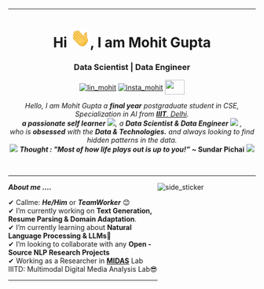 <hr>
<h1 align="center">Hi <img src="https://raw.githubusercontent.com/ABSphreak/ABSphreak/master/gifs/Hi.gif" width="40">, I am Mohit Gupta </h1>
<h3 align="center">Data Scientist | Data Engineer</h3>
<p align="center">
<a href="https://www.linkedin.com/in/mohit-gupta-114711178/" target="blank"><img align="center" src="https://seeklogo.com/images/L/linkedin-icon-logo-05B2880899-seeklogo.com.png" alt="lin_mohit" height="30" width="40" /></a>  
<a href="https://scholar.google.com/citations?user=qXJVRK0AAAAJ&hl=en" target="blank"><img align="center" src="https://seeklogo.com/images/G/google-scholar-logo-6FAF2B9EB4-seeklogo.com.png" alt="insta_mohit" height="30" width="40" /></a>
<a href = "mailto: mohit22112@iiitd.ac.in"><img align="center" src="https://seeklogo.com/images/G/gmail-new-2020-logo-32DBE11BB4-seeklogo.com.png" height="30" width="40" /></a>
</p>

<p align="center">
  <em>
    Hello, I am Mohit Gupta a <b>final year</b> postgraduate student in CSE, Specialization in AI from <a href="https://www.iiitd.ac.in/"> <b>IIIT</b>, Delhi</a>. <br>
    <b>a passionate self learner</b> <img src="https://github.com/TheDudeThatCode/TheDudeThatCode/blob/master/Assets/Developer.gif" width="30">, a <b>Data Scientist & Data Engineer</b>&nbsp;<img src="https://github.com/TheDudeThatCode/TheDudeThatCode/blob/master/Assets/Designer.gif" width="36">&nbsp,<br>who is <b>obsessed</b>
    with the <b>Data & Technologies.</b> and always looking to find hidden patterns in the data.
  </em> 
  <br>
  <img src="https://media.giphy.com/media/gH3LO09IOiZIqePwv9/giphy.gif" width="50" /> <b><i align="center">Thought : "Most of how life plays out is up to you!”</i> ~ Sundar Pichai</b>
  <img src="https://media.giphy.com/media/qjqUcgIyRjsl2/giphy.gif" width="50" />
</p>
<br>
<hr>
<img align="right" width=200px height=200px alt="side_sticker" src="https://media.giphy.com/media/TEnXkcsHrP4YedChhA/giphy.gif" />

***About me ....***

✔ Callme: ***He/Him*** or ***TeamWorker*** 😊 <br>
✔ I’m currently working on **Text Generation, Resume Parsing & Domain Adaptation**.<br>
✔ I’m currently learning about **Natural Language Processing & LLMs**🥰<br>
✔ I’m looking to collaborate with any **Open - Source NLP Research Projects**<br>
✔ Working as a Researcher in <a href="https://midas.iiitd.ac.in/"><b>MIDAS</b></a> Lab IIITD: Multimodal Digital Media Analysis Lab😎<br>

<!--   <img src="[![Top Langs](https://github-readme-stats.vercel.app/api/top-langs/?username=anuraghazra)](https://github.com/anuraghazra/github-readme-stats)" alt="mohit" /> -->
<!--  &nbsp;<img src="https://github-readme-stats.vercel.app/api?username=Mohit-15&show_icons=true&locale=en&theme=chartreuse-dark" alt="ovi" width="410" /></p>
<br> -->

-----
